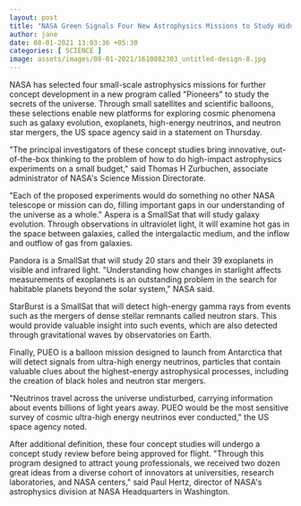 ```yaml
---
layout: post
title: "NASA Green Signals Four New Astrophysics Missions to Study Hidden Secrets of Universe"
author: jane 
date: 08-01-2021 13:03:36 +05:30 
categories: [ SCIENCE ] 
image: assets/images/08-01-2021/1610082303_untitled-design-8.jpg
---
```

NASA has selected four small-scale astrophysics missions for further concept development in a new program called "Pioneers" to study the secrets of the universe. Through small satellites and scientific balloons, these selections enable new platforms for exploring cosmic phenomena such as galaxy evolution, exoplanets, high-energy neutrinos, and neutron star mergers, the US space agency said in a statement on Thursday.

"The principal investigators of these concept studies bring innovative, out-of-the-box thinking to the problem of how to do high-impact astrophysics experiments on a small budget," said Thomas H Zurbuchen, associate administrator of NASA's Science Mission Directorate.

"Each of the proposed experiments would do something no other NASA telescope or mission can do, filling important gaps in our understanding of the universe as a whole." Aspera is a SmallSat that will study galaxy evolution. Through observations in ultraviolet light, it will examine hot gas in the space between galaxies, called the intergalactic medium, and the inflow and outflow of gas from galaxies.

Pandora is a SmallSat that will study 20 stars and their 39 exoplanets in visible and infrared light. "Understanding how changes in starlight affects measurements of exoplanets is an outstanding problem in the search for habitable planets beyond the solar system," NASA said.

StarBurst is a SmallSat that will detect high-energy gamma rays from events such as the mergers of dense stellar remnants called neutron stars. This would provide valuable insight into such events, which are also detected through gravitational waves by observatories on Earth.

Finally, PUEO is a balloon mission designed to launch from Antarctica that will detect signals from ultra-high energy neutrinos, particles that contain valuable clues about the highest-energy astrophysical processes, including the creation of black holes and neutron star mergers.

"Neutrinos travel across the universe undisturbed, carrying information about events billions of light years away. PUEO would be the most sensitive survey of cosmic ultra-high energy neutrinos ever conducted," the US space agency noted.

After additional definition, these four concept studies will undergo a concept study review before being approved for flight. "Through this program designed to attract young professionals, we received two dozen great ideas from a diverse cohort of innovators at universities, research laboratories, and NASA centers," said Paul Hertz, director of NASA's astrophysics division at NASA Headquarters in Washington.